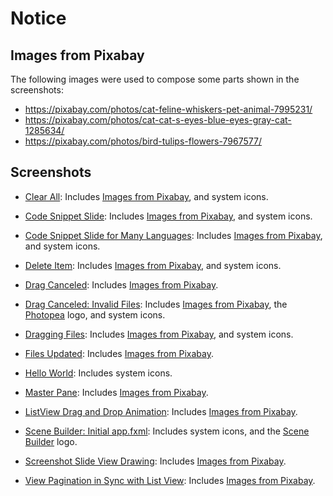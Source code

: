 # Notice

## Images from Pixabay

The following images were used to compose some parts shown in the screenshots:

- https://pixabay.com/photos/cat-feline-whiskers-pet-animal-7995231/
- https://pixabay.com/photos/cat-cat-s-eyes-blue-eyes-gray-cat-1285634/
- https://pixabay.com/photos/bird-tulips-flowers-7967577/

## Screenshots

- [Clear All](clear-all.png): Includes
  [Images from Pixabay](#images-from-pixabay), and system icons.

- [Code Snippet Slide](code-snippet-slide.png): Includes
  [Images from Pixabay](#images-from-pixabay), and system icons.

- [Code Snippet Slide for Many Languages](code-snippet-slide-for-many-languages.png):
  Includes [Images from Pixabay](#images-from-pixabay), and system icons.

- [Delete Item](delete-item.png): Includes
  [Images from Pixabay](#images-from-pixabay), and system icons.

- [Drag Canceled](drag-canceled.png): Includes
  [Images from Pixabay](#images-from-pixabay).

- [Drag Canceled: Invalid Files](drag-canceled-.-invalid-files.png): Includes
  [Images from Pixabay](#images-from-pixabay), the
  [Photopea](https://www.photopea.com) logo, and system icons.

- [Dragging Files](dragging-files.png): Includes
  [Images from Pixabay](#images-from-pixabay), and system icons.

- [Files Updated](files-updated.png): Includes
  [Images from Pixabay](#images-from-pixabay).

- [Hello World](hello-world.png): Includes system icons.

- [Master Pane](master-pane.png): Includes
  [Images from Pixabay](#images-from-pixabay).

- [ListView Drag and Drop Animation](listview-drag-and-drop-animation.gif):
  Includes [Images from Pixabay](#images-from-pixabay).

- [Scene Builder: Initial app.fxml](scene-builder-.-initial-app.fxml.png):
  Includes system icons, and the
  [Scene Builder](https://gluonhq.com/products/scene-builder) logo.

- [Screenshot Slide View Drawing](screenshot-slide-view-drawing.png):
  Includes [Images from Pixabay](#images-from-pixabay).

- [View Pagination in Sync with List View](view-pagination-in-sync-with-list-view.png):
  Includes [Images from Pixabay](#images-from-pixabay).
